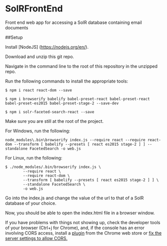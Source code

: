 # SolRFrontEnd
Front end web app for accessing a SolR database containing email documents

##Setup

Install [NodeJS] (https://nodejs.org/en/).

Download and unzip this git repo.

Navigate in the command line to the root of this repository in the unzipped repo.

Run the following commands to install the appropriate tools:
```
$ npm i react react-dom --save

$ npm i browserify babelify babel-preset-react babel-preset-react babel-preset-es2015 babel-preset-stage-2 --save-dev

$ npm i solr-faceted-search-react --save
```

Make sure you are still at the root of the project.

For Windows, run the following:
```
node_modules\.bin\browserify index.js --require react --require react-dom --transform [ babelify --presets [ react es2015 stage-2 ] ] --standalone FacetedSearch -o web.js

```

For Linux, run the following:
```
$ ./node_modules/.bin/browserify index.js \
        --require react \
        --require react-dom \
        --transform [ babelify --presets [ react es2015 stage-2 ] ] \
        --standalone FacetedSearch \
        -o web.js
```

Go into the index.js and change the value of the url to that of a SolR database of your choice.

Now, you should be able to open the index.html file in a browser window.

If you have problems with things not showing up, check the developer tools of your browser (Ctrl+j for Chrome), and, if the console has an error involving CORS access, install a [plugin](https://chrome.google.com/webstore/detail/allow-control-allow-origi/nlfbmbojpeacfghkpbjhddihlkkiljbi?hl=en) from the Chrome web store or [fix the server settings to allow CORS.](http://marianoguerra.org/posts/enable-cors-in-apache-solr.html)

